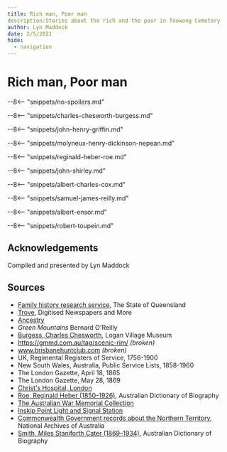 ```yaml
---
title: Rich man, Poor man
description:Stories about the rich and the poor in Toowong Cemetery
author: Lyn Maddock
date: 2/5/2021
hide:
  - navigation
---
```


# Rich man, Poor man

--8<-- "snippets/no-spoilers.md"

<!--
Introduction

???+ directions "Directions" 

    Starting point
    Walking directions to first headstone... is the grave of...
    
    ![](../assets/404.png){ width="15%" }
-->

--8<-- "snippets/charles-chesworth-burgess.md"

<!--
??? directions "Directions" 

    Walking directions to next headstone... is the grave of...
    
    ![](../assets/404.png){ width="15%" }
-->

--8<-- "snippets/john-henry-griffin.md"

--8<-- "snippets/molyneux-henry-dickinson-nepean.md"

--8<-- "snippets/reginald-heber-roe.md"

--8<-- "snippets/john-shirley.md"

--8<-- "snippets/albert-charles-cox.md"

--8<-- "snippets/samuel-james-reilly.md"

--8<-- "snippets/albert-ensor.md"

--8<-- "snippets/robert-toupein.md"


## Acknowledgements

Compiled and presented by Lyn Maddock

## Sources

- [Family history research service](https://www.familyhistory.bdm.qld.gov.au), The State of Queensland 
- [Trove](https://trove.nla.gov.au), Digitised Newspapers and More 
- [Ancestry](https://www.ancestry.com.au)
- *Green Mountains* Bernard O'Reilly 
- [Burgess, Charles Chesworth](https://www.loganvillagemuseum.org.au/anzacs/item/22-burgess), Logan Village Museum
- https://gmmd.com.au/tag/scenic-rim/  *(broken)*
- www.brisbanehuntclub.com *(broken)*
- UK, Regimental Registers of Service, 1756-1900
- New South Wales, Australia, Public Service Lists, 1858-1960
- The London Gazette, April 18, 1865
- The London Gazette, May 28, 1869
- [Christ's Hospital, London](http://www.childrenshomes.org.uk/ChristsHospital/) 
- [Roe, Reginald Heber (1850–1926)](https://adb.anu.edu.au/biography/roe-reginald-heber-8253), Australian Dictionary of Biography 
- [The Australian War Memorial Collection](https://www.awm.gov.au/advanced-search)
- [Inskip Point Light and Signal Station](http://indicatorloops.com/inskip.htm) 
- [Commonwealth Government records about the Northern Territory](https://www.naa.gov.au/help-your-research/research-guides/commonwealth-government-records-about-northern-territory), National Archives of Australia
- [Smith, Miles Staniforth Cater (1869–1934)](https://adb.anu.edu.au/biography/smith-miles-staniforth-cater-8480), Australian Dictionary of Biography

<!--
<div class="noprint" markdown="1">

## Brochure

**[Download this walk](../assets/guides/rich-man-poor-man.pdf)** - designed to be printed and folded in half to make an A5 brochure.

</div>
-->

